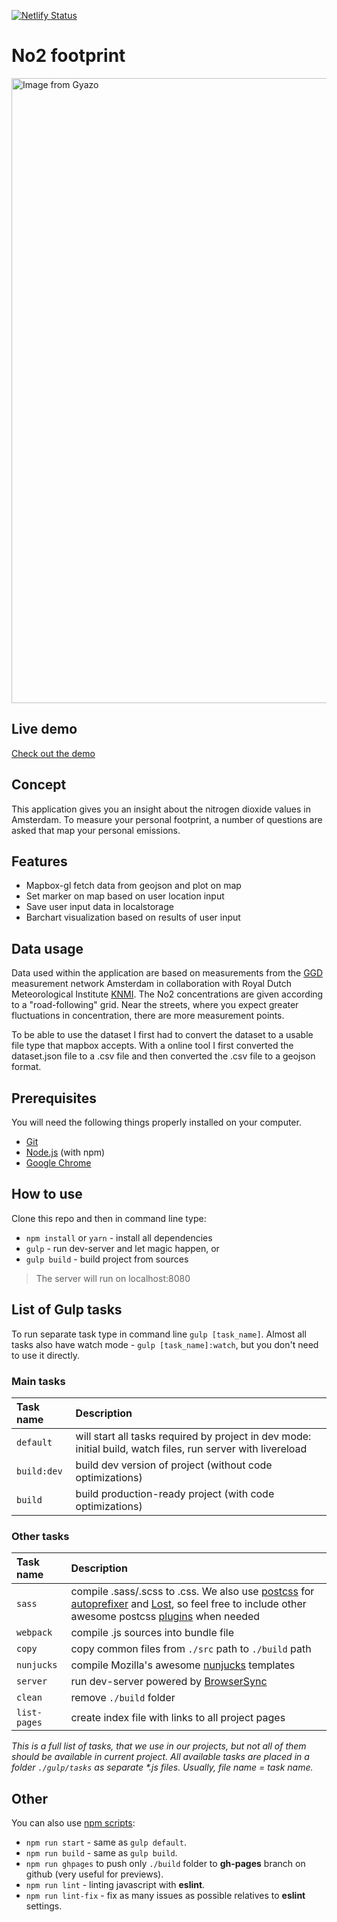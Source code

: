 [![Netlify Status](https://api.netlify.com/api/v1/badges/81b5fc19-cc48-4f80-8e96-629f4f6b306d/deploy-status)](https://app.netlify.com/sites/no2-footprint/deploys)

# No2 footprint
<a href="https://gyazo.com/3a35c5678c4cca120bc698457726c041"><img src="https://i.gyazo.com/3a35c5678c4cca120bc698457726c041.gif" alt="Image from Gyazo" width="1000"/></a>

##  Live demo 

[Check out the demo](https://no2-footprint.netlify.com)


##  Concept

This application gives you an insight about the nitrogen dioxide values ​​in Amsterdam.
To measure your personal footprint, a number of questions are asked that map your personal emissions.


## Features
* Mapbox-gl fetch data from geojson and plot on map 
* Set marker on map based on user location input
* Save user input data in localstorage
* Barchart visualization based on results of user input 


## Data usage 
Data used within the application are based on measurements from the [GGD]('www.luchtmeetnet.nl') measurement network Amsterdam in collaboration with Royal Dutch Meteorological Institute [KNMI]('https://www.knmi.nl/home').
The No2 concentrations are given according to a "road-following" grid. Near the streets, where you
expect greater fluctuations in concentration, there are more measurement points. 


To be able to use the dataset I first had to convert the dataset to a usable file type that mapbox accepts.
With a online tool I first converted the dataset.json file to a .csv file and then converted the .csv file to a geojson format.



## Prerequisites
You will need the following things properly installed on your computer.

* [Git](https://git-scm.com/)
* [Node.js](https://nodejs.org/) (with npm)
* [Google Chrome](https://google.com/chrome/)
 

## How to use

Clone this repo and then in command line type:

* `npm install` or `yarn` - install all dependencies
* `gulp` - run dev-server and let magic happen, or
* `gulp build` - build project from sources

> The server will run on localhost:8080

## List of Gulp tasks

To run separate task type in command line `gulp [task_name]`.
Almost all tasks also have watch mode - `gulp [task_name]:watch`, but you don't need to use it directly.

### Main tasks
Task name          | Description                                                      
:------------------|:----------------------------------
`default`          | will start all tasks required by project in dev mode: initial build, watch files, run server with livereload
`build:dev`        | build dev version of project (without code optimizations)
`build`            | build production-ready project (with code optimizations)

### Other tasks
Task name          | Description                                                      
:------------------|:----------------------------------
`sass` 	         | compile .sass/.scss to .css. We also use [postcss](https://github.com/postcss/postcss) for [autoprefixer](https://github.com/postcss/autoprefixer) and [Lost](https://github.com/peterramsing/lost), so feel free to include other awesome postcss [plugins](https://github.com/postcss/postcss#plugins) when needed
`webpack`          | compile .js sources into bundle file
`copy`             | copy common files from `./src` path to `./build` path
`nunjucks`         | compile Mozilla's awesome [nunjucks](https://mozilla.github.io/nunjucks/) templates
`server`           | run dev-server powered by [BrowserSync](https://www.browsersync.io/)
`clean`            | remove `./build` folder
`list-pages`       | create index file with links to all project pages

_This is a full list of tasks, that we use in our projects, 
but not all of them should be available in current project. 
All available tasks are placed in a folder `./gulp/tasks` as separate *.js files. Usually, file name = task name._



## Other
You can also use [npm scripts](https://docs.npmjs.com/misc/scripts):

* `npm run start` - same as `gulp default`.
* `npm run build` - same as `gulp build`.
* `npm run ghpages` to push only `./build` folder to **gh-pages** branch on github (very useful for previews).
* `npm run lint` - linting javascript with **eslint**.
* `npm run lint-fix` - fix as many issues as possible relatives to **eslint** settings.

